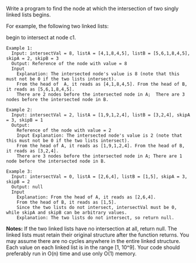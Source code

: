 Write a program to find the node at which the intersection of two singly linked lists begins.

For example, the following two linked lists:


begin to intersect at node c1.

 
```
Example 1:
  Input: intersectVal = 8, listA = [4,1,8,4,5], listB = [5,6,1,8,4,5], skipA = 2, skipB = 3
  Output: Reference of the node with value = 8
  Input 
    Explanation: The intersected node's value is 8 (note that this must not be 0 if the two lists intersect). 
    From the head of  A, it reads as [4,1,8,4,5]. From the head of B, it reads as [5,6,1,8,4,5]. 
    There are 2 nodes before the intersected node in A;  There are 3 nodes before the intersected node in B.
  
Example 2:
  Input: intersectVal = 2, listA = [1,9,1,2,4], listB = [3,2,4], skipA = 3, skipB = 1
  Output: 
    Reference of the node with value = 2
    Input Explanation: The intersected node's value is 2 (note that this must not be 0 if the two lists intersect). 
    From the head of A, it reads as [1,9,1,2,4]. From the head of B, it reads as [3,2,4]. 
    There are 3 nodes before the intersected node in A; There are 1 node before the intersected node in B.
 
Example 3:
  Input: intersectVal = 0, listA = [2,6,4], listB = [1,5], skipA = 3, skipB = 2
  Output: null
  Input 
    Explanation: From the head of A, it reads as [2,6,4]. 
    From the head of B, it reads as [1,5]. 
    Since the two lists do not intersect, intersectVal must be 0, while skipA and skipB can be arbitrary values.
    Explanation: The two lists do not intersect, so return null.
``` 

**Notes:**
  If the two linked lists have no intersection at all, return null.
  The linked lists must retain their original structure after the function returns.
  You may assume there are no cycles anywhere in the entire linked structure.
  Each value on each linked list is in the range [1, 10^9].
  Your code should preferably run in O(n) time and use only O(1) memory.